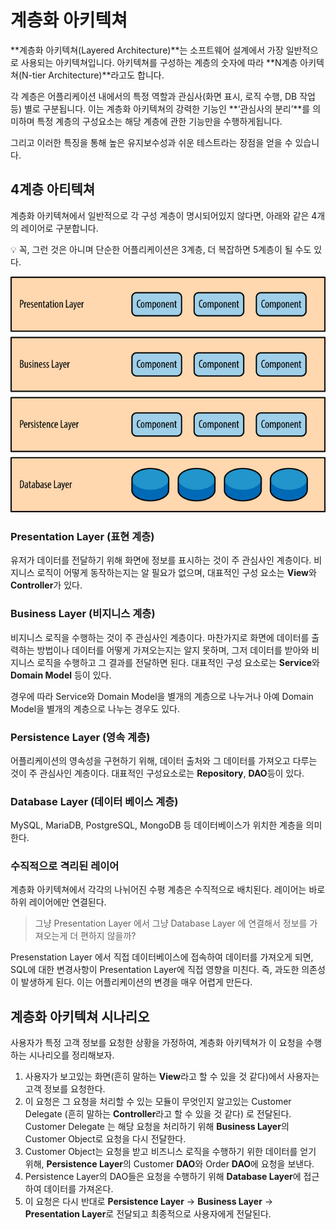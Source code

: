 # 계층화 아키텍쳐

**계층화 아키텍쳐(Layered Architecture)**는 소프트웨어 설계에서 가장 일반적으로 사용되는 아키텍쳐입니다. 아키텍쳐를 구성하는 계층의 숫자에 따라 **N계층 아키텍쳐(N-tier Architecture)**라고도 합니다.

각 계층은 어플리케이션 내에서의 특정 역할과 관심사(화면 표시, 로직 수행, DB 작업 등) 별로 구분됩니다. 이는 계층화 아키텍쳐의 강력한 기능인 **‘관심사의 분리’**를 의미하며 특정 계층의 구성요소는 해당 계층에 관한 기능만을 수행하게됩니다.

그리고 이러한 특징을 통해 높은 유지보수성과 쉬운 테스트라는 장점을 얻을 수 있습니다.

## 4계층 아티텍쳐

계층화 아키텍쳐에서 일반적으로 각 구성 계층이 명시되어있지 않다면, 아래와 같은 4개의 레이어로 구분합니다.

<aside>
💡 꼭, 그런 것은 아니며 단순한 어플리케이션은 3계층, 더 복잡하면 5계층이 될 수도 있다.

</aside>

![Untitled](용어%20정리집/계층화%20아키텍쳐/Untitled.png)

### Presentation Layer (표현 계층)

유저가 데이터를 전달하기 위해 화면에 정보를 표시하는 것이 주 관심사인 계층이다. 비지니스 로직이 어떻게 동작하는지는 알 필요가 없으며, 대표적인 구성 요소는 **View**와 **Controller**가 있다.

### Business Layer (비지니스 계층)

비지니스 로직을 수행하는 것이 주 관심사인 계층이다. 마찬가지로 화면에 데이터를 출력하는 방법이나 데이터를 어떻게 가져오는지는 알지 못하며, 그저 데이터를 받아와 비지니스 로직을 수행하고 그 결과를 전달하면 된다. 대표적인 구성 요소로는 **Service**와 **Domain Model** 등이 있다.

경우에 따라 Service와 Domain Model을 별개의 계층으로 나누거나 아예 Domain Model을 별개의 계층으로 나누는 경우도 있다.

### Persistence Layer (영속 계층)

어플리케이션의 영속성을 구현하기 위해, 데이터 출처와 그 데이터를 가져오고 다루는 것이 주 관심사인 계층이다. 대표적인 구성요소로는 **Repository**, **DAO**등이 있다.

### Database Layer (데이터 베이스 계층)

MySQL, MariaDB, PostgreSQL, MongoDB 등 데이터베이스가 위치한 계층을 의미한다.

### 수직적으로 격리된 레이어

계층화 아키텍쳐에서 각각의 나뉘어진 수평 계층은 수직적으로 배치된다. 레이어는 바로 하위 레이어에만 연결된다.

> 그냥 Presentation Layer 에서 그냥 Database Layer 에 연결해서 정보를 가져오는게 더 편하지 않을까?
> 

Presenstation Layer 에서 직접 데이터베이스에 접속하여 데이터를 가져오게 되면, SQL에 대한 변경사항이 Presentation Layer에 직접 영향을 미친다. 즉, 과도한 의존성이 발생하게 된다. 이는 어플리케이션의 변경을 매우 어렵게 만든다.

## 계층화 아키텍쳐 ****시나리오****

사용자가 특정 고객 정보를 요청한 상황을 가정하여, 계층화 아키텍쳐가 이 요청을 수행하는 시나리오를 정리해보자.

1. 사용자가 보고있는 화면(흔히 말하는 **View**라고 할 수 있을 것 같다)에서 사용자는 고객 정보를 요청한다.
2. 이 요청은 그 요청을 처리할 수 있는 모듈이 무엇인지 알고있는 Customer Delegate (흔히 말하는 **Controller**라고 할 수 있을 것 같다) 로 전달된다. Customer Delegate 는 해당 요청을 처리하기 위해 **Business Layer**의 Customer Object로 요청을 다시 전달한다.
3. Customer Object는 요청을 받고 비즈니스 로직을 수행하기 위한 데이터를 얻기 위해, **Persistence Layer**의 Customer **DAO**와 Order **DAO**에 요청을 보낸다.
4. Persistence Layer의 DAO들은 요청을 수행하기 위해 **Database Layer**에 접근하여 데이터를 가져온다.
5. 이 요청은 다시 반대로 **Persistence Layer** → **Business Layer** → **Presentation Layer**로 전달되고 최종적으로 사용자에게 전달된다.